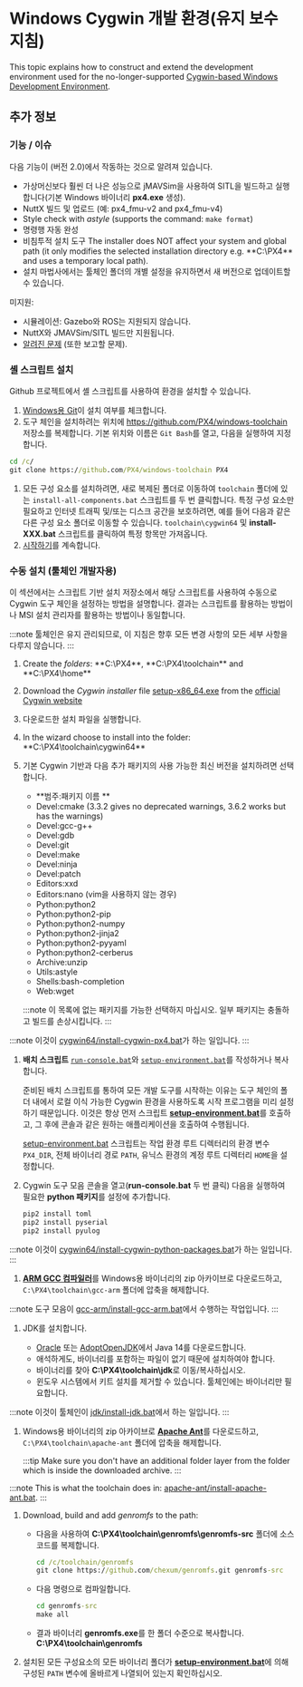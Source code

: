 # Windows Cygwin 개발 환경(유지 보수 지침)

This topic explains how to construct and extend the development environment used for the no-longer-supported [Cygwin-based Windows Development Environment](../dev_setup/dev_env_windows_cygwin.md).

## 추가 정보

### 기능 / 이슈

다음 기능이 (버전 2.0)에서 작동하는 것으로 알려져 있습니다.

- 가상머신보다 훨씬 더 나은 성능으로 jMAVSim을 사용하여 SITL을 빌드하고 실행합니다(기본 Windows 바이너리 **px4.exe** 생성).
- NuttX 빌드 및 업로드 (예:  px4_fmu-v2 and px4_fmu-v4)
- Style check with _astyle_ (supports the command: `make format`)
- 명령행 자동 완성
- 비침투적 설치 도구 The installer does NOT affect your system and global path (it only modifies the selected installation directory e.g. \*\*C:\PX4\*\* and uses a temporary local path).
- 설치 마법사에서는 툴체인 폴더의 개별 설정을 유지하면서 새 버전으로 업데이트할 수 있습니다.

미지원:

- 시뮬레이션: Gazebo와 ROS는 지원되지 않습니다.
- NuttX와 JMAVSim/SITL 빌드만 지원됩니다.
- [알려진 문제](https://github.com/orgs/PX4/projects/6) (또한 보고할 문제).

### 셸 스크립트 설치

Github 프로젝트에서 셸 스크립트를 사용하여 환경을 설치할 수 있습니다.

1. [Windows용 Git](https://git-scm.com/download/win)이 설치 여부를 체크합니다.
1. 도구 체인을 설치하려는 위치에 https://github.com/PX4/windows-toolchain 저장소를 복제합니다. 기본 위치와 이름은 `Git Bash`를 열고, 다음을 실행하여 지정합니다.

```cmd
cd /c/
git clone https://github.com/PX4/windows-toolchain PX4
```

1. 모든 구성 요소를 설치하려면, 새로 복제된 폴더로 이동하여 `toolchain` 폴더에 있는 `install-all-components.bat` 스크립트를 두 번 클릭합니다. 특정 구성 요소만 필요하고 인터넷 트래픽 및/또는 디스크 공간을 보호하려면, 예를 들어 다음과 같은 다른 구성 요소 폴더로 이동할 수 있습니다. `toolchain\cygwin64` 및 **install-XXX.bat** 스크립트를 클릭하여 특정 항목만 가져옵니다.
1. [시작하기](../dev_setup/dev_env_windows_cygwin.md#getting-started)를 계속합니다.

### 수동 설치 (툴체인 개발자용)

이 섹션에서는 스크립트 기반 설치 저장소에서  해당 스크립트를 사용하여 수동으로 Cygwin 도구 체인을 설정하는 방법을 설명합니다. 결과는 스크립트를 활용하는 방법이나 MSI 설치 관리자를 활용하는 방법이나 동일합니다.

:::note
툴체인은 유지 관리되므로, 이 지침은 향후 모든 변경 사항의 모든 세부 사항을 다루지 않습니다.
:::

1. Create the _folders_: **C:\PX4\*\*, **C:\PX4\toolchain\*\* and \*\*C:\PX4\home\*\*
1. Download the _Cygwin installer_ file [setup-x86_64.exe](https://cygwin.com/setup-x86_64.exe) from the [official Cygwin website](https://cygwin.com/install.html)
1. 다운로드한 설치 파일을 실행합니다.
1. In the wizard choose to install into the folder: \*\*C:\PX4\toolchain\cygwin64\*\*
1. 기본 Cygwin 기반과 다음 추가 패키지의 사용 가능한 최신 버전을 설치하려면 선택합니다.

   - **범주:패키지 이름 **
   - Devel:cmake (3.3.2 gives no deprecated warnings, 3.6.2 works but has the warnings)
   - Devel:gcc-g++
   - Devel:gdb
   - Devel:git
   - Devel:make
   - Devel:ninja
   - Devel:patch
   - Editors:xxd
   - Editors:nano (vim을 사용하지 않는 경우)
   - Python:python2
   - Python:python2-pip
   - Python:python2-numpy
   - Python:python2-jinja2
   - Python:python2-pyyaml
   - Python:python2-cerberus
   - Archive:unzip
   - Utils:astyle
   - Shells:bash-completion
   - Web:wget

   :::note
이 목록에 없는 패키지를 가능한 선택하지 마십시오. 일부 패키지는 충돌하고 빌드를 손상시킵니다.
:::

:::note
이것이 [cygwin64/install-cygwin-px4.bat](https://github.com/MaEtUgR/PX4Toolchain/blob/master/toolchain/cygwin64/install-cygwin-px4.bat)가 하는 일입니다.
:::

1. **배치 스크립트** [`run-console.bat`](https://github.com/MaEtUgR/PX4Toolchain/blob/master/run-console.bat)와 [`setup-environment.bat`](https://github.com/PX4/windows-toolchain/blob/master/toolchain/scripts/setup-environment.bat)를 작성하거나 복사합니다.

   준비된 배치 스크립트를 통하여 모든 개발 도구를 시작하는 이유는 도구 체인의 폴더 내에서 로컬 이식 가능한 Cygwin 환경을 사용하도록 시작 프로그램을 미리 설정하기 때문입니다. 이것은 항상 먼저 스크립트 [**setup-environment.bat**](https://github.com/PX4/windows-toolchain/blob/master/toolchain/scripts/setup-environment.bat)를 호출하고, 그 후에 콘솔과 같은 원하는 애플리케이션을 호출하여 수행됩니다.

   [setup-environment.bat](https://github.com/PX4/windows-toolchain/blob/master/toolchain/scripts/setup-environment.bat) 스크립트는 작업 환경 루트 디렉터리의 환경 변수 `PX4_DIR`, 전체 바이너리 경로 `PATH`, 유닉스 환경의 계정 루트 디렉터리 `HOME`을 설정합니다.

1. Cygwin 도구 모음 콘솔을 열고(**run-console.bat** 두 번 클릭) 다음을 실행하여 필요한 **python 패키지**를 설정에 추가합니다.

   ```sh
   pip2 install toml
   pip2 install pyserial
   pip2 install pyulog
   ```

:::note
이것이 [cygwin64/install-cygwin-python-packages.bat](https://github.com/MaEtUgR/PX4Toolchain/blob/master/toolchain/cygwin64/install-cygwin-python-packages.bat)가 하는 일입니다.
:::

1. [**ARM GCC 컴파일러**](https://developer.arm.com/open-source/gnu-toolchain/gnu-rm/downloads)를 Windows용 바이너리의 zip 아카이브로 다운로드하고, `C:\PX4\toolchain\gcc-arm` 폴더에 압축을 해제합니다.

:::note
도구 모음이 [gcc-arm/install-gcc-arm.bat](https://github.com/MaEtUgR/PX4Toolchain/blob/master/toolchain/gcc-arm/install-gcc-arm.bat)에서 수행하는 작업입니다.
:::

1. JDK를 설치합니다.

   - [Oracle](https://www.oracle.com/java/technologies/javase-jdk14-downloads.html) 또는 [AdoptOpenJDK](https://adoptopenjdk.net/)에서 Java 14를 다운로드합니다.
   - 애석하게도, 바이너리를 포함하는 파일이 없기 때문에 설치하여야 합니다.
   - 바이너리를 찾아 **C:\PX4\toolchain\jdk**로 이동/복사하십시오.
   - 윈도우 시스템에서 키트 설치를 제거할 수 있습니다. 툴체인에는 바이너리만 필요합니다.

:::note
이것이 툴체인이 [jdk/install-jdk.bat](https://github.com/MaEtUgR/PX4Toolchain/blob/master/toolchain/jdk/install-jdk.bat)에서 하는 일입니다.
:::

1. Windows용 바이너리의 zip 아카이브로 [**Apache Ant**](https://ant.apache.org/bindownload.cgi)를 다운로드하고, `C:\PX4\toolchain\apache-ant` 폴더에 압축을 해제합니다.

   :::tip
Make sure you don't have an additional folder layer from the folder which is inside the downloaded archive.
:::

:::note
This is what the toolchain does in: [apache-ant/install-apache-ant.bat](https://github.com/MaEtUgR/PX4Toolchain/blob/master/toolchain/apache-ant/install-apache-ant.bat).
:::

1. Download, build and add _genromfs_ to the path:

   - 다음을 사용하여 **C:\PX4\toolchain\genromfs\genromfs-src** 폴더에 소스 코드를 복제합니다.

     ```cmd
     cd /c/toolchain/genromfs
     git clone https://github.com/chexum/genromfs.git genromfs-src
     ```

   - 다음 명령으로 컴파일합니다.

     ```cmd
     cd genromfs-src
     make all
     ```

   - 결과 바이너리 **genromfs.exe**를 한 폴더 수준으로 복사합니다. **C:\PX4\toolchain\genromfs**

1. 설치된 모든 구성요소의 모든 바이너리 폴더가 [**setup-environment.bat**](https://github.com/PX4/windows-toolchain/blob/master/toolchain/scripts/setup-environment.bat)에 의해 구성된 `PATH` 변수에 올바르게 나열되어 있는지 확인하십시오.

